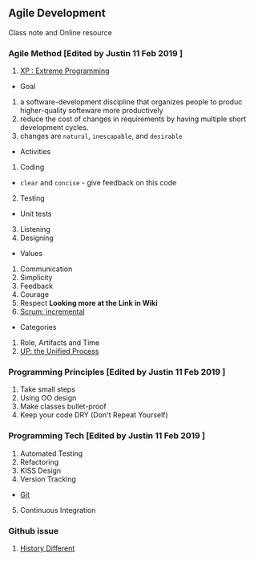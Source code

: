 ## Agile Development
Class note and Online resource 


### Agile Method [Edited by Justin 11 Feb 2019 ]

1. [XP : Extreme Programming](https://en.wikipedia.org/wiki/Extreme_programming)
 - Goal
  1. a software-development discipline that organizes people to produc higher-quality softeware more productively
  2. reduce the cost of changes in requirements by having multiple short development cycles.
  3. changes are `natural`, `inescapable`, and `desirable` 
 - Activities
  1. Coding
   - `clear` and `concise`
	- give feedback on this code
  2. Testing 
   - Unit tests
  3. Listening
  4. Designing
 - Values
  1. Communication
  2. Simplicity
  3. Feedback
  4. Courage
  5. Respect
**Looking more at the Link in Wiki** 
2. [Scrum: incremental](https://www.cprime.com/resources/what-is-agile-what-is-scrum/)
 - Categories
  1. Role, Artifacts and Time
3. [UP: the Unified Process](https://en.wikipedia.org/wiki/Unified_Process)

### Programming Principles [Edited by Justin 11 Feb 2019 ]

1. Take small steps
2. Using OO design
3. Make classes bullet-proof
4. Keep your code DRY (Don't Repeat Yourself)

### Programming Tech [Edited by Justin 11 Feb 2019 ]
1. Automated Testing 
2. Refactoring
3. KISS Design 
4. Version Tracking
 - [Git](https://www.atlassian.com/git/tutorials)
5. Continuous Integration





### Github issue
1. [History Different](https://medium.com/@kihoonkang/git-master-and-branch-name-are-entirely-different-commit-histories-fda3bf37bd2)


